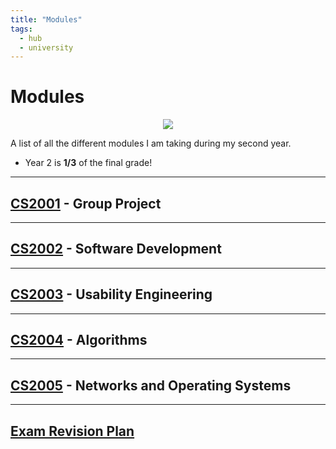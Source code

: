 ```yaml
---
title: "Modules"
tags:
  - hub
  - university
---
```

# Modules

<center><img src="https://c.tenor.com/nkYsPDoADwgAAAAC/computer-pixel-art.gif"></center>

A list of all the different modules I am taking during my second year.

* Year 2 is **1/3** of the final grade!

---
## [CS2001](notes/university/cs2001/cs2001.md) - Group Project
---
## [CS2002](notes/university/cs2002/cs2002.md) - Software Development
---
## [CS2003](notes/university/cs2003/cs2003.md) - Usability Engineering
---
## [CS2004](notes/university/cs2004/cs2004.md) - Algorithms
---
## [CS2005](notes/university/cs2005/cs2005.md) - Networks and Operating Systems

---
## [Exam Revision Plan](notes/university/examplan.md)